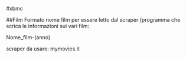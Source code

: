 #xbmc

##Film
Formato nome film per essere letto dal scraper (programma che scrica le informazioni sui vari film:

   Nome_film-(anno)
   
scraper da usare: mymovies.it 
